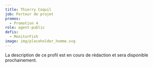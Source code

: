 ```yaml
---
title: Thierry Coquil
job: Porteur de projet
promos:
  - Promotion 4
role: agent-public
defis:
  - MonitorFish
image: img/placeholder_homme.svg
---
```

La description de ce profil est en cours de rédaction et sera disponible prochainement.
